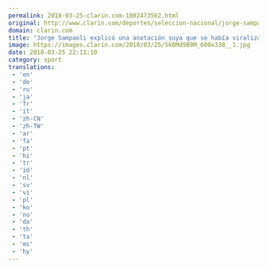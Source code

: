 ```yaml
---
permalink: 2018-03-25-clarin.com-1002473562.html
original: http://www.clarin.com/deportes/seleccion-nacional/jorge-sampaoli-explico-anotacion-viralizado_0_ryVyY5r5G.html
domain: clarin.com
title: "Jorge Sampaoli explicó una anotación suya que se había viralizado"
image: https://images.clarin.com/2018/03/25/Sk0Md9B9M_600x338__1.jpg
date: 2018-03-25 22:11:10
category: sport
translations: 
 - 'en'
 - 'de'
 - 'ru'
 - 'ja'
 - 'fr'
 - 'it'
 - 'zh-CN'
 - 'zh-TW'
 - 'ar'
 - 'fa'
 - 'pt'
 - 'hi'
 - 'tr'
 - 'id'
 - 'nl'
 - 'sv'
 - 'vi'
 - 'pl'
 - 'ko'
 - 'no'
 - 'da'
 - 'th'
 - 'ta'
 - 'ms'
 - 'hy'
---
```


